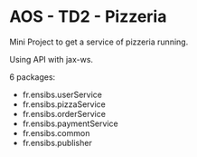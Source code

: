# AOS - TD2 - Pizzeria
Mini Project to get a service of pizzeria running.

Using API with jax-ws.

6 packages:

* fr.ensibs.userService
* fr.ensibs.pizzaService
* fr.ensibs.orderService
* fr.ensibs.paymentService
* fr.ensibs.common
* fr.ensibs.publisher
